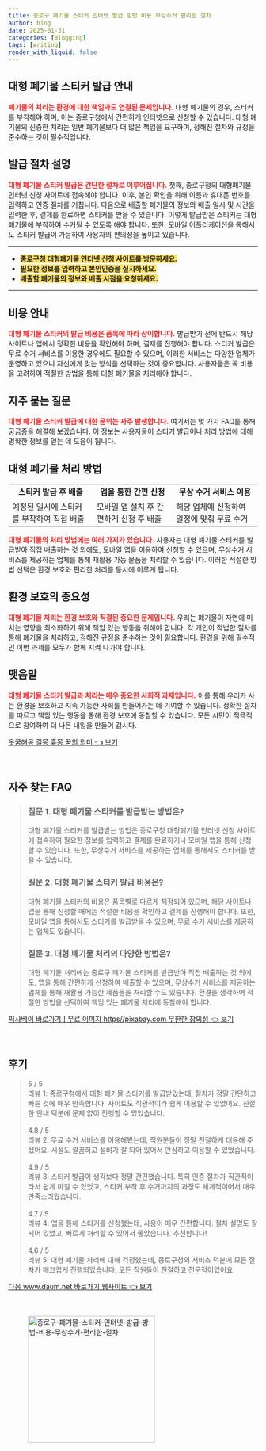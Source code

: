 ```yaml
---
title: 종로구 폐기물 스티커 인터넷 발급 방법 비용 무상수거 편리한 절차
author: bing
date: 2025-01-31
categories: [Blogging]
tags: [writing]
render_with_liquid: false
---
```



<h2 id='대형 폐기물 스티커 발급 안내'>대형 폐기물 스티커 발급 안내</h2>

<p><b><span style="color: #ee2323;">폐기물의 처리는 환경에 대한 책임과도 연결된 문제입니다.</span></b> 대형 폐기물의 경우, 스티커를 부착해야 하며, 이는 종로구청에서 간편하게 인터넷으로 신청할 수 있습니다. 대형 폐기물의 신중한 처리는 일반 폐기물보다 더 많은 책임을 요구하며, 정해진 절차와 규정을 준수하는 것이 필수적입니다.</p>

<h2 id='발급 절차 설명'>발급 절차 설명</h2>

<p><b><span style="color: #ee2323;">대형 폐기물 스티커 발급은 간단한 절차로 이루어집니다.</span></b> 첫째, 종로구청의 대형폐기물 인터넷 신청 사이트에 접속해야 합니다. 이후, 본인 확인을 위해 이름과 휴대폰 번호를 입력하고 인증 절차를 거칩니다. 다음으로 배출할 폐기물의 정보와 배출 일시 및 시간을 입력한 후, 결제를 완료하면 스티커를 받을 수 있습니다. 이렇게 발급받은 스티커는 대형 폐기물에 부착하여 수거될 수 있도록 해야 합니다. 또한, 모바일 어플리케이션을 통해서도 스티커 발급이 가능하여 사용자의 편의성을 높이고 있습니다.</p>

<hr />

<ul>
    <li><b><span style="background-color: #ffe066;">종로구청 대형폐기물 인터넷 신청 사이트를 방문하세요.</span></b></li>
    <li><b><span style="background-color: #ffe066;">필요한 정보를 입력하고 본인인증을 실시하세요.</span></b></li>
    <li><b><span style="background-color: #ffe066;">배출할 폐기물의 정보와 배출 시점을 요청하세요.</span></b></li>
</ul>

<hr />

<h2 id='비용 안내'>비용 안내</h2>

<p><b><span style="color: #ee2323;">대형 폐기물 스티커의 발급 비용은 품목에 따라 상이합니다.</span></b> 발급받기 전에 반드시 해당 사이트나 앱에서 정확한 비용을 확인해야 하며, 결제를 진행해야 합니다. 스티커 발급은 무료 수거 서비스를 이용한 경우에도 필요할 수 있으며, 이러한 서비스는 다양한 업체가 운영하고 있으니 자신에게 맞는 방식을 선택하는 것이 중요합니다. 사용자들은 꼭 비용을 고려하여 적절한 방법을 통해 대형 폐기물을 처리해야 합니다.</p>

<h2 id='자주 묻는 질문'>자주 묻는 질문</h2>

<p><b><span style="color: #ee2323;">대형 폐기물 스티커 발급에 대한 문의는 자주 발생합니다.</span></b> 여기서는 몇 가지 FAQ를 통해 궁금증을 해결해 보겠습니다. 이 정보는 사용자들이 스티커 발급이나 처리 방법에 대해 명확한 정보를 얻는 데 도움이 됩니다.</p>

<h2 id='대형 폐기물 처리 방법'>대형 폐기물 처리 방법</h2>

<table>
    <tr>
        <td style="text-align: center; height: 17px;"><b>스티커 발급 후 배출</b></td>
        <td style="text-align: center; height: 17px;"><b>앱을 통한 간편 신청</b></td>
        <td style="text-align: center; height: 17px;"><b>무상 수거 서비스 이용</b></td>
    </tr>
    <tr>
        <td>예정된 일시에 스티커를 부착하여 직접 배출</td>
        <td>모바일 앱 설치 후 간편하게 신청 후 배출</td>
        <td>해당 업체에 신청하여 일정에 맞춰 무료 수거</td>
    </tr>
</table>

<p><b><span style="color: #ee2323;">대형 폐기물의 처리 방법에는 여러 가지가 있습니다.</span></b> 사용자는 대형 폐기물 스티커를 발급받아 직접 배출하는 것 외에도, 모바일 앱을 이용하여 신청할 수 있으며, 무상수거 서비스를 제공하는 업체를 통해 재활용 가능 물품을 처리할 수 있습니다. 이러한 적절한 방법 선택은 환경 보호와 편리한 처리를 동시에 이루게 됩니다.</p>

<h2 id='환경 보호의 중요성'>환경 보호의 중요성</h2>

<p><b><span style="color: #ee2323;">대형 폐기물 처리는 환경 보호와 직결된 중요한 문제입니다.</span></b> 우리는 폐기물이 자연에 미치는 영향을 최소화하기 위해 책임 있는 행동을 취해야 합니다. 각 개인이 적법한 절차를 통해 폐기물을 처리하고, 정해진 규정을 준수하는 것이 필요합니다. 환경을 위해 필수적인 이번 과제를 모두가 함께 지켜 나가야 합니다.</p>

<h2 id='맺음말'>맺음말</h2>

<p><b><span style="color: #ee2323;">대형 폐기물 스티커 발급과 처리는 매우 중요한 사회적 과제입니다.</span></b> 이를 통해 우리가 사는 환경을 보호하고 지속 가능한 사회를 만들어가는 데 기여할 수 있습니다. 정확한 절차를 따르고 책임 있는 행동을 통해 환경 보호에 동참할 수 있습니다. 모든 시민이 적극적으로 참여하여 더 나은 내일을 만들어 갑시다.</p>


<p><a class="click-button" title="옷꿈해몽 길몽 흉몽 꿈의 의미" href="https://adkhouse.github.io/posts/%EC%98%B7%EA%BF%88%ED%95%B4%EB%AA%BD-%EA%B8%B8%EB%AA%BD-%ED%9D%89%EB%AA%BD-%EA%BF%88%EC%9D%98-%EC%9D%98%EB%AF%B8/" rel="dofollow">옷꿈해몽 길몽 흉몽 꿈의 의미 👈 보기</a></p><br>
<h2 id='자주_찾는_FAQ'>자주 찾는 FAQ</h2>
<div itemscope="" itemtype="https://schema.org/FAQPage"> 
<blockquote> 
<div itemscope="" itemprop="mainEntity" itemtype="https://schema.org/Question"> 
<h3 itemprop="name">질문 1. 대형 폐기물 스티커를 발급받는 방법은?</h3> 
<div itemscope="" itemprop="acceptedAnswer" itemtype="https://schema.org/Answer"> 
<span itemprop="text"> 
<p>대형 폐기물 스티커를 발급받는 방법은 종로구청 대형폐기물 인터넷 신청 사이트에 접속하여 필요한 정보를 입력하고 결제를 완료하거나 모바일 앱을 통해 신청할 수 있습니다. 또한, 무상수거 서비스를 제공하는 업체를 통해서도 스티커를 받을 수 있습니다.</p> 
</span> 
</div> 
</div> 
<div itemscope="" itemprop="mainEntity" itemtype="https://schema.org/Question"> 
<h3 itemprop="name">질문 2. 대형 폐기물 스티커 발급 비용은?</h3> 
<div itemscope="" itemprop="acceptedAnswer" itemtype="https://schema.org/Answer"> 
<span itemprop="text"> 
<p>대형 폐기물 스티커의 비용은 품목별로 다르게 책정되어 있으며, 해당 사이트나 앱을 통해 신청할 때에는 적절한 비용을 확인하고 결제를 진행해야 합니다. 또한, 모바일 앱을 통해서도 스티커를 발급받을 수 있으며, 무료 수거 서비스를 제공하는 업체도 있습니다.</p> 
</span> 
</div> 
</div> 
<div itemscope="" itemprop="mainEntity" itemtype="https://schema.org/Question"> 
<h3 itemprop="name">질문 3. 대형 폐기물 처리의 다양한 방법은?</h3> 
<div itemscope="" itemprop="acceptedAnswer" itemtype="https://schema.org/Answer"> 
<span itemprop="text"> 
<p>대형 폐기물 처리에는 종로구 폐기물 스티커를 발급받아 직접 배출하는 것 외에도, 앱을 통해 간편하게 신청하여 배출할 수 있으며, 무상수거 서비스를 제공하는 업체를 통해 재활용 가능한 제품들을 처리할 수도 있습니다. 환경을 생각하며 적절한 방법을 선택하여 책임 있는 폐기물 처리에 동참해야 합니다.</p> 
</span> 
</div> 
</div> 
</blockquote> 
</div>
<p><a class="click-button" title="픽사베이 바로가기ㅣ무료 이미지 https//pixabay.com 무한한 창의성" href="https://adkhouse.github.io/posts/%ED%94%BD%EC%82%AC%EB%B2%A0%EC%9D%B4-%EB%B0%94%EB%A1%9C%EA%B0%80%EA%B8%B0%E3%85%A3%EB%AC%B4%EB%A3%8C-%EC%9D%B4%EB%AF%B8%EC%A7%80-httpspixabay.com-%EB%AC%B4%ED%95%9C%ED%95%9C-%EC%B0%BD%EC%9D%98%EC%84%B1/" rel="dofollow">픽사베이 바로가기ㅣ무료 이미지 https//pixabay.com 무한한 창의성 👈 보기</a></p><br>
<h2 id='후기'>후기</h2>
<div itemscope itemtype="https://schema.org/Product">
  <blockquote>
  <div itemprop="review" itemscope itemtype="https://schema.org/Review">
      <div itemprop="reviewRating" itemscope itemtype="https://schema.org/Rating"> <span itemprop="ratingValue">5</span> / <span itemprop="bestRating">5</span> </div>
      <span itemprop="reviewBody">리뷰 1: 종로구청에서 대형 폐기물 스티커를 발급받았는데, 절차가 정말 간단하고 빠른 것에 매우 만족합니다. 사이트도 직관적이라 쉽게 이용할 수 있었어요. 친절한 안내 덕분에 문제 없이 진행할 수 있었습니다.</span>
  </div>
  <br>
  <div itemprop="review" itemscope itemtype="https://schema.org/Review">
      <div itemprop="reviewRating" itemscope itemtype="https://schema.org/Rating"> <span itemprop="ratingValue">4.8</span> / <span itemprop="bestRating">5</span> </div>
      <span itemprop="reviewBody">리뷰 2: 무료 수거 서비스를 이용해봤는데, 직원분들이 정말 친절하게 대응해 주셨어요. 시설도 깔끔하고 설비가 잘 되어 있어서 안심하고 이용할 수 있었습니다.</span>
  </div>
  <br>
  <div itemprop="review" itemscope itemtype="https://schema.org/Review">
      <div itemprop="reviewRating" itemscope itemtype="https://schema.org/Rating"> <span itemprop="ratingValue">4.9</span> / <span itemprop="bestRating">5</span> </div>
      <span itemprop="reviewBody">리뷰 3: 스티커 발급이 생각보다 정말 간편했습니다. 특히 인증 절차가 직관적이라서 쉽게 마칠 수 있었고, 스티커 부착 후 수거까지의 과정도 체계적이어서 매우 만족스러웠습니다.</span>
  </div>
  <br>
  <div itemprop="review" itemscope itemtype="https://schema.org/Review">
      <div itemprop="reviewRating" itemscope itemtype="https://schema.org/Rating"> <span itemprop="ratingValue">4.7</span> / <span itemprop="bestRating">5</span> </div>
      <span itemprop="reviewBody">리뷰 4: 앱을 통해 스티커를 신청했는데, 사용이 매우 간편합니다. 절차 설명도 잘 되어 있었고, 빠르게 처리할 수 있어서 좋았습니다. 추천합니다!</span>
  </div>
  <br>
  <div itemprop="review" itemscope itemtype="https://schema.org/Review">
      <div itemprop="reviewRating" itemscope itemtype="https://schema.org/Rating"> <span itemprop="ratingValue">4.6</span> / <span itemprop="bestRating">5</span> </div>
      <span itemprop="reviewBody">리뷰 5: 대형 폐기물 처리에 대해 걱정했는데, 종로구청의 서비스 덕분에 모든 절차가 매끄럽게 진행되었습니다. 모든 직원들이 친절하고 전문적이었어요.</span>
  </div>
  </blockquote>
</div>
<p><a class="click-button" title="다음 www.daum.net 바로가기 웹사이트" href="https://adkhouse.github.io/posts/%EB%8B%A4%EC%9D%8C-www.daum.net-%EB%B0%94%EB%A1%9C%EA%B0%80%EA%B8%B0-%EC%9B%B9%EC%82%AC%EC%9D%B4%ED%8A%B8/" rel="dofollow">다음 www.daum.net 바로가기 웹사이트 👈 보기</a></p><br>
<figure class="image"><img src="https://adkhouse.github.io/assets/img/thumbnail/종로구-폐기물-스티커-인터넷-발급-방법-비용-무상수거-편리한-절차.webp" alt="종로구-폐기물-스티커-인터넷-발급-방법-비용-무상수거-편리한-절차" width="256" height="256"></figure>